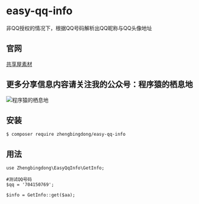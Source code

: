 # easy-qq-info
非QQ授权的情况下，根据QQ号码解析出QQ昵称与QQ头像地址

## 官网
<a href="http://www.qianduanwang.vip" target="_blank">共享屋素材</a>

## 更多分享信息内容请关注我的公众号：程序猿的栖息地
![程序猿的栖息地](http://www.qianduanwang.vip/uploads/layedit/20200701/3bc47221b2cc967887b9e7f661d21e2c.jpg)

## 安装

```shell
$ composer require zhengbingdong/easy-qq-info
```

## 用法
```
use Zhengbingdong\EasyQqInfo\GetInfo;

#测试QQ号码
$qq = '704150769';

$info = GetInfo::get($aa); 
```
